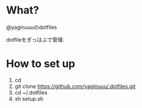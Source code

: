 What?
========

@yaginuuuのdotfiles

dotfileをぎっはぶで管理.

How to set up
========
1. cd 
2. git clone https://github.com/yaginuuu/.dotfiles.git
2. cd ~/.dotfiles
3. sh setup.sh



